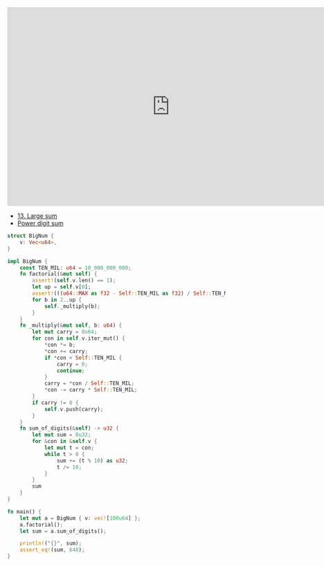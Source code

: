 <html><iframe src="https://docs.google.com/presentation/d/e/2PACX-1vTuzRkU6jBYqeyGIJRL9jwFyEHzgK8XBwfZcvoLEWXlw2aD20lgvYoDWN4Y_6-RLE81wq_SsrG7IIGO/embed?start=false&loop=false&delayms=60000" frameborder="0" width="750" height="460" allowfullscreen="true" mozallowfullscreen="true" webkitallowfullscreen="true"></iframe></html>

 - [13. Large sum](./e13.md)
 - [Power digit sum](./e16.md)

```rust
struct BigNum {
    v: Vec<u64>,
}

impl BigNum {
    const TEN_MIL: u64 = 10_000_000_000;
    fn factorial(&mut self) {
        assert!(self.v.len() == 1);
        let up = self.v[0];
        assert!(((u64::MAX as f32 - Self::TEN_MIL as f32) / Self::TEN_MIL as f32) > (up as f32));
        for b in 2..up {
            self._multiply(b);
        }
    }
    fn _multiply(&mut self, b: u64) {
        let mut carry = 0u64;
        for con in self.v.iter_mut() {
            *con *= b;
            *con += carry;
            if *con < Self::TEN_MIL {
                carry = 0;
                continue;
            }
            carry = *con / Self::TEN_MIL;
            *con -= carry * Self::TEN_MIL;
        }
        if carry != 0 {
            self.v.push(carry);
        }
    }
    fn sum_of_digits(&self) -> u32 {
        let mut sum = 0u32;
        for &con in &self.v {
            let mut t = con;
            while t > 0 {
                sum += (t % 10) as u32;
                t /= 10;
            }
        }
        sum
    }
}

fn main() {
    let mut a = BigNum { v: vec![100u64] };
    a.factorial();
    let sum = a.sum_of_digits();

    println!("{}", sum);
    assert_eq!(sum, 648);
}
```
